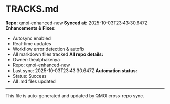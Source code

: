 # TRACKS.md

**Repo:** qmoi-enhanced-new
**Synced at:** 2025-10-03T23:43:30.647Z
**Enhancements & Fixes:**
- Autosync enabled
- Real-time updates
- Workflow error detection & autofix
- All markdown files tracked
**All repo details:**
- Owner: thealphakenya
- Repo: qmoi-enhanced-new
- Last sync: 2025-10-03T23:43:30.647Z
**Automation status:**
- Status: Success
- All .md files updated
---
This file is auto-generated and updated by QMOI cross-repo sync.
